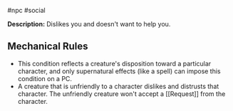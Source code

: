 #npc #social 

**Description:**  Dislikes you and doesn't want to help you.
## Mechanical Rules

- This condition reflects a creature's disposition toward a particular character, and only supernatural effects (like a spell) can impose this condition on a PC.
- A creature that is unfriendly to a character dislikes and distrusts that character. The unfriendly creature won't accept a [[Request]] from the character.